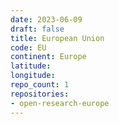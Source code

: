 ```yaml
---
date: 2023-06-09
draft: false
title: European Union
code: EU
continent: Europe
latitude:
longitude:
repo_count: 1
repositories:
- open-research-europe
---
```



